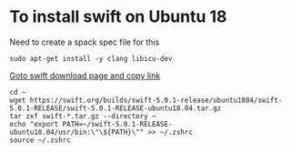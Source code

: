 # To install swift on Ubuntu 18
Need to create a spack spec file for this

```sudo apt-get install -y clang libicu-dev```

[Goto swift download page and copy link](https://swift.org/download/)
```
cd ~
wget https://swift.org/builds/swift-5.0.1-release/ubuntu1804/swift-5.0.1-RELEASE/swift-5.0.1-RELEASE-ubuntu18.04.tar.gz
tar zxf swift-*.tar.gz --directory ~
echo "export PATH=~/swift-5.0.1-RELEASE-ubuntu18.04/usr/bin:\"\${PATH}\"" >> ~/.zshrc
source ~/.zshrc
```





